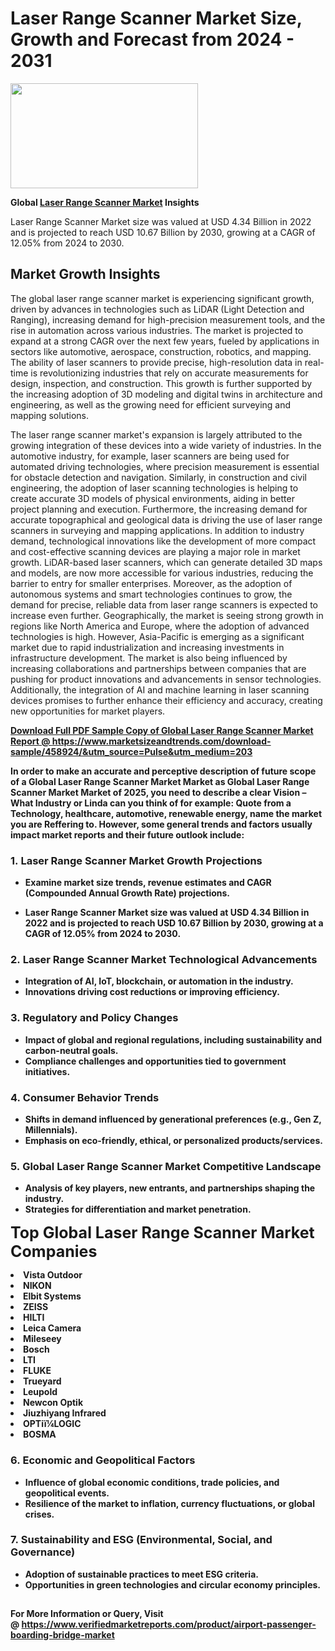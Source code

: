 <H1>Laser Range Scanner Market Size, Growth and Forecast from 2024 - 2031</H1><img class="aligncenter size-medium wp-image-584254" src="https://thirdeyenews.in/wp-content/uploads/2024/09/Global-Market-Research-300x168.jpeg" alt="" width="300" height="168" /><p><strong>Global&nbsp;<a href="https://www.marketsizeandtrends.com/download-sample/458924/&amp;utm_source=Pulse&amp;utm_medium=203">Laser Range Scanner Market</a> Insights</strong></p><p>Laser Range Scanner Market size was valued at USD 4.34 Billion in 2022 and is projected to reach USD 10.67 Billion by 2030, growing at a CAGR of 12.05% from 2024 to 2030.</p><p><h2>Market Growth Insights</h2> <p>The global laser range scanner market is experiencing significant growth, driven by advances in technologies such as LiDAR (Light Detection and Ranging), increasing demand for high-precision measurement tools, and the rise in automation across various industries. The market is projected to expand at a strong CAGR over the next few years, fueled by applications in sectors like automotive, aerospace, construction, robotics, and mapping. The ability of laser scanners to provide precise, high-resolution data in real-time is revolutionizing industries that rely on accurate measurements for design, inspection, and construction. This growth is further supported by the increasing adoption of 3D modeling and digital twins in architecture and engineering, as well as the growing need for efficient surveying and mapping solutions.</p> <p><strong><a href="#"></a></strong></p> <p>The laser range scanner market's expansion is largely attributed to the growing integration of these devices into a wide variety of industries. In the automotive industry, for example, laser scanners are being used for automated driving technologies, where precision measurement is essential for obstacle detection and navigation. Similarly, in construction and civil engineering, the adoption of laser scanning technologies is helping to create accurate 3D models of physical environments, aiding in better project planning and execution. Furthermore, the increasing demand for accurate topographical and geological data is driving the use of laser range scanners in surveying and mapping applications. In addition to industry demand, technological innovations like the development of more compact and cost-effective scanning devices are playing a major role in market growth. LiDAR-based laser scanners, which can generate detailed 3D maps and models, are now more accessible for various industries, reducing the barrier to entry for smaller enterprises. Moreover, as the adoption of autonomous systems and smart technologies continues to grow, the demand for precise, reliable data from laser range scanners is expected to increase even further. Geographically, the market is seeing strong growth in regions like North America and Europe, where the adoption of advanced technologies is high. However, Asia-Pacific is emerging as a significant market due to rapid industrialization and increasing investments in infrastructure development. The market is also being influenced by increasing collaborations and partnerships between companies that are pushing for product innovations and advancements in sensor technologies. Additionally, the integration of AI and machine learning in laser scanning devices promises to further enhance their efficiency and accuracy, creating new opportunities for market players.</p> <p><strong><a href="#"></p><p><span class=""><strong>Download Full PDF Sample Copy of Global Laser Range Scanner Market Report</strong> @ <a href="https://www.marketsizeandtrends.com/download-sample/458924/&amp;utm_source=Pulse&amp;utm_medium=203" target="_blank">https://www.marketsizeandtrends.com/download-sample/458924/&amp;utm_source=Pulse&amp;utm_medium=203</a></span></p><p>In order to make an accurate and perceptive description of future scope of a Global&nbsp;Laser Range Scanner Market Market as Global&nbsp;Laser Range Scanner Market Market of 2025, you need to describe a clear Vision &ndash; What Industry or Linda can you think of for example: Quote from a Technology, healthcare, automotive, renewable energy, name the market you are Reffering to. However, some general trends and factors usually impact market reports and their future outlook include:</p><h3>1.&nbsp;<strong>Laser Range Scanner Market Growth Projections</strong></h3><ul><li>Examine market size trends, revenue estimates and CAGR (Compounded Annual Growth Rate) projections.</li><li><p>Laser Range Scanner Market size was valued at USD 4.34 Billion in 2022 and is projected to reach USD 10.67 Billion by 2030, growing at a CAGR of 12.05% from 2024 to 2030.</p></li></ul><h3>2.&nbsp;<strong>Laser Range Scanner Market Technological Advancements</strong></h3><ul><li>Integration of AI, IoT, blockchain, or automation in the industry.</li><li>Innovations driving cost reductions or improving efficiency.</li></ul><h3>3.&nbsp;<strong>Regulatory and Policy Changes</strong></h3><ul><li>Impact of global and regional regulations, including sustainability and carbon-neutral goals.</li><li>Compliance challenges and opportunities tied to government initiatives.</li></ul><h3>4.&nbsp;<strong>Consumer Behavior Trends</strong></h3><ul><li>Shifts in demand influenced by generational preferences (e.g., Gen Z, Millennials).</li><li>Emphasis on eco-friendly, ethical, or personalized products/services.</li></ul><h3>5.&nbsp;<strong>Global Laser Range Scanner Market Competitive Landscape</strong></h3><ul><li>Analysis of key players, new entrants, and partnerships shaping the industry.</li><li>Strategies for differentiation and market penetration.</li></ul><p data-pm-slice="1 1 []"><span style="color: inherit; font-family: inherit; font-size: 25px;">Top Global Laser Range Scanner Market Companies</span></p><div class="" data-test-id=""><p><li>Vista Outdoor</li><li> NIKON</li><li> Elbit Systems</li><li> ZEISS</li><li> HILTI</li><li> Leica Camera</li><li> Mileseey</li><li> Bosch</li><li> LTI</li><li> FLUKE</li><li> Trueyard</li><li> Leupold</li><li> Newcon Optik</li><li> Jiuzhiyang Infrared</li><li> OPTiï¼LOGIC</li><li> BOSMA</li></p></div><h3>6.&nbsp;<strong>Economic and Geopolitical Factors</strong></h3><ul><li>Influence of global economic conditions, trade policies, and geopolitical events.</li><li>Resilience of the market to inflation, currency fluctuations, or global crises.</li></ul><h3>7.&nbsp;<strong>Sustainability and ESG (Environmental, Social, and Governance)</strong></h3><ul><li>Adoption of sustainable practices to meet ESG criteria.</li><li>Opportunities in green technologies and circular economy principles.</li></ul><h2><strong style="font-size: 14px;">For More Information or Query, Visit @&nbsp;</strong><a style="background-color: #ffffff; font-size: 14px;" href="https://www.marketsizeandtrends.com/report/laser-range-scanner-market/" target="_blank">https://www.verifiedmarketreports.com/product/airport-passenger-boarding-bridge-market</a></h2>
